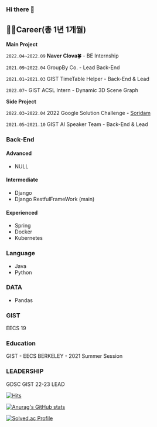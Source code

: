 ### Hi there 👋

<!--
**jclee0109/jclee0109** is a ✨ _special_ ✨ repository because its `README.md` (this file) appears on your GitHub profile.

Here are some ideas to get you started:

- 🔭 I’m currently working on ...
- 🌱 I’m currently learning ...
- 👯 I’m looking to collaborate on ...
- 🤔 I’m looking for help with ...
- 💬 Ask me about ...
- 📫 How to reach me: ...
- 😄 Pronouns: ...
- ⚡ Fun fact: ...
-->

## 👨‍💻Career(총 1년 1개월)

**Main Project**

`2022.04~2022.09` 
**Naver Clova🍀** - BE Internship

`2021.09~2022.04` 
GroupBy Co. - Lead Back-End

`2021.01~2021.03` 
GIST TimeTable Helper - Back-End & Lead

`2022.07~` 
GIST ACSL Intern - Dynamic 3D Scene Graph

**Side Project**

`2022.03~2022.04`
2022 Google Solution Challenge - [Soridam](https://m.youtube.com/watch?v=LrO6cmoMTF4&feature=youtu.be)

`2021.05~2021.10` 
GIST AI Speaker Team - Back-End & Lead

### Back-End
  #### Advanced
  - NULL

  #### Intermediate
  - Django 
  - Django RestfulFrameWork (main)

  #### Experienced
  - Spring
  - Docker
  - Kubernetes
### Language
- Java
- Python

### DATA
- Pandas

### GIST
EECS 19

### Education
GIST - EECS
BERKELEY - 2021 Summer Session

### LEADERSHIP
GDSC GIST 22-23 LEAD

[![Hits](https://hits.seeyoufarm.com/api/count/incr/badge.svg?url=https%3A%2F%2Fgithub.com%2Fjclee0109&count_bg=%2322963D&title_bg=%23DD1717&icon=&icon_color=%23E7E7E7&title=hits&edge_flat=false)](https://hits.seeyoufarm.com)

[![Anurag's GitHub stats](https://github-readme-stats.vercel.app/api?username=jclee0109&count_private=true&show_icons=true&theme=tokyonight)](https://github.com/anuraghazra/github-readme-stats)

[![Solved.ac Profile](http://mazassumnida.wtf/api/v2/generate_badge?boj=ljc2401)](https://solved.ac/ljc2401/)


